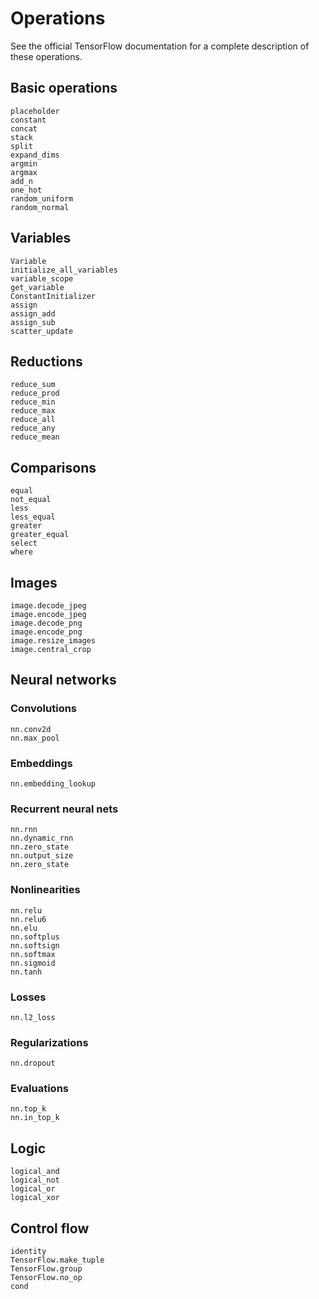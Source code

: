 # Operations

See the official TensorFlow documentation for a complete description of these operations.

## Basic operations

```@docs
placeholder
constant
concat
stack
split
expand_dims
argmin
argmax
add_n
one_hot
random_uniform
random_normal
```

## Variables

```@docs
Variable
initialize_all_variables
variable_scope
get_variable
ConstantInitializer
assign
assign_add
assign_sub
scatter_update
```

## Reductions

```@docs
reduce_sum
reduce_prod
reduce_min
reduce_max
reduce_all
reduce_any
reduce_mean
```

## Comparisons

```@docs
equal
not_equal
less
less_equal
greater
greater_equal
select
where
```

## Images

```@docs
image.decode_jpeg
image.encode_jpeg
image.decode_png
image.encode_png
image.resize_images
image.central_crop
```

## Neural networks

### Convolutions

```@docs
nn.conv2d
nn.max_pool
```

### Embeddings

```@docs
nn.embedding_lookup
```

### Recurrent neural nets

```@docs
nn.rnn
nn.dynamic_rnn
nn.zero_state
nn.output_size
nn.zero_state
```

### Nonlinearities

```@docs
nn.relu
nn.relu6
nn.elu
nn.softplus
nn.softsign
nn.softmax
nn.sigmoid
nn.tanh
```

### Losses

```@docs
nn.l2_loss
```

### Regularizations

```@docs
nn.dropout
```

### Evaluations

```@docs
nn.top_k
nn.in_top_k
```

## Logic

```@docs
logical_and
logical_not
logical_or
logical_xor
```

## Control flow

```@docs
identity
TensorFlow.make_tuple
TensorFlow.group
TensorFlow.no_op
cond
```
